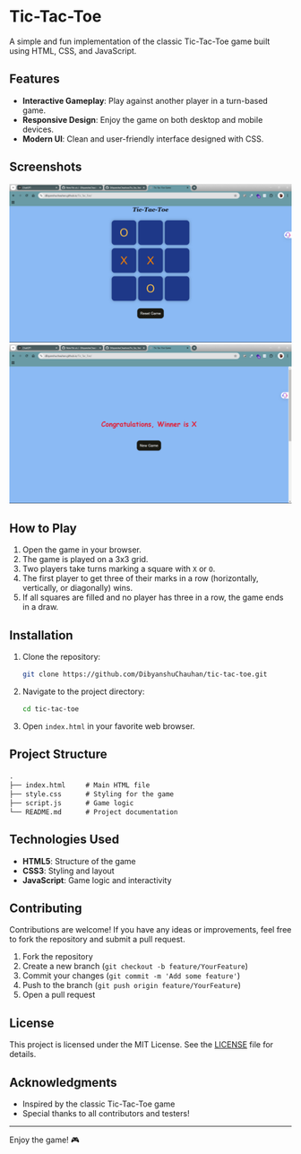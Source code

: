 # Tic-Tac-Toe

A simple and fun implementation of the classic Tic-Tac-Toe game built using HTML, CSS, and JavaScript.

## Features

- **Interactive Gameplay**: Play against another player in a turn-based game.
- **Responsive Design**: Enjoy the game on both desktop and mobile devices.
- **Modern UI**: Clean and user-friendly interface designed with CSS.

## Screenshots

![Tic-Tac-Toe Screenshot](https://github.com/DibyanshuChauhan/Tic_Tac_Toe/blob/main/Screenshot%202025-01-14%20162433.png)
![Tic-Tac-Toe Screenshot](https://github.com/DibyanshuChauhan/Tic_Tac_Toe/blob/main/Screenshot%202025-01-14%20162442.png)

## How to Play

1. Open the game in your browser.
2. The game is played on a 3x3 grid.
3. Two players take turns marking a square with `X` or `O`.
4. The first player to get three of their marks in a row (horizontally, vertically, or diagonally) wins.
5. If all squares are filled and no player has three in a row, the game ends in a draw.

## Installation

1. Clone the repository:

   ```bash
   git clone https://github.com/DibyanshuChauhan/tic-tac-toe.git
   ```

2. Navigate to the project directory:

   ```bash
   cd tic-tac-toe
   ```

3. Open `index.html` in your favorite web browser.

## Project Structure

```
.
├── index.html     # Main HTML file
├── style.css      # Styling for the game
├── script.js      # Game logic
└── README.md      # Project documentation
```

## Technologies Used

- **HTML5**: Structure of the game
- **CSS3**: Styling and layout
- **JavaScript**: Game logic and interactivity

## Contributing

Contributions are welcome! If you have any ideas or improvements, feel free to fork the repository and submit a pull request.

1. Fork the repository
2. Create a new branch (`git checkout -b feature/YourFeature`)
3. Commit your changes (`git commit -m 'Add some feature'`)
4. Push to the branch (`git push origin feature/YourFeature`)
5. Open a pull request

## License

This project is licensed under the MIT License. See the [LICENSE](LICENSE) file for details.

## Acknowledgments

- Inspired by the classic Tic-Tac-Toe game
- Special thanks to all contributors and testers!

---

Enjoy the game! 🎮
